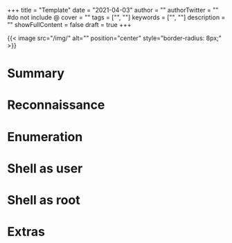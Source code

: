 +++
title = "Template"
date = "2021-04-03"
author = ""
authorTwitter = "" #do not include @
cover = ""
tags = ["", ""]
keywords = ["", ""]
description = ""
showFullContent = false
draft = true
+++

<!--more-->
{{< image src="/img/" alt="" position="center" style="border-radius: 8px;" >}}

# Summary

# Reconnaissance

# Enumeration

# Shell as user

# Shell as root

# Extras
